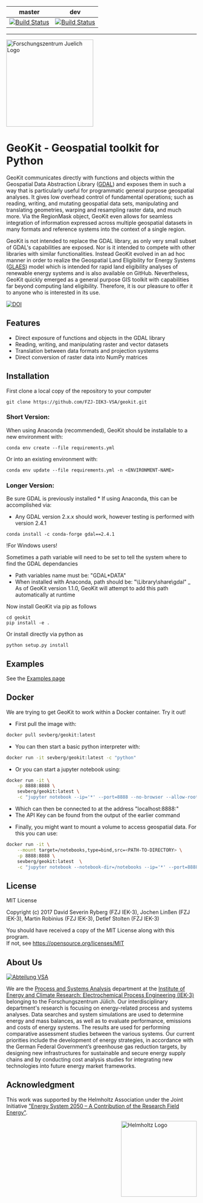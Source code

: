 ﻿|                                                          master                                                           |                                                          dev                                                           |
| :-----------------------------------------------------------------------------------------------------------------------: | :--------------------------------------------------------------------------------------------------------------------: |
| [![Build Status](https://travis-ci.com/FZJ-IEK3-VSA/geokit.svg?branch=master)](https://travis-ci.com/FZJ-IEK3-VSA/geokit) | [![Build Status](https://travis-ci.com/FZJ-IEK3-VSA/geokit.svg?branch=dev)](https://travis-ci.com/FZJ-IEK3-VSA/geokit) |

---

<a href="http://www.fz-juelich.de/iek/iek-3/EN/Forschung/_Process-and-System-Analysis/_node.html"><img src="http://www.fz-juelich.de/SharedDocs/Bilder/IBG/IBG-3/DE/Plant-soil-atmosphere%20exchange%20processes/INPLAMINT%20(BONARES)/Bild3.jpg?__blob=poster" alt="Forschungszentrum Juelich Logo" width="230px"></a>

# GeoKit - **Geo**spatial tool**kit** for Python

GeoKit communicates directly with functions and objects within the Geospatial Data Abstraction Library (<a href="www.gdal.org">GDAL</a>) and exposes them in such a way that is particularly useful for programmatic general purpose geospatial analyses.
It gives low overhead control of fundamental operations; such as reading, writing, and mutating geospatial data sets, manipulating and translating geometries, warping and resampling raster data, and much more.
Via the RegionMask object, GeoKit even allows for seamless integration of information expressed across multiple geospatial datasets in many formats and reference systems into the context of a single region.

GeoKit is not intended to replace the GDAL library, as only very small subset of GDAL's capabilities are exposed. Nor is it intended to compete with other libraries with similar functionalities.
Instead GeoKit evolved in an ad hoc manner in order to realize the Geospatial Land Eligibility for Energy Systems (<a href="https://github.com/FZJ-IEK3-VSA/glaes">GLAES</a>) model which is intended for rapid land eligibility analyses of renewable energy systems and is also available on GitHub.
Nevertheless, GeoKit quickly emerged as a general purpose GIS toolkit with capabilities far beyond computing land eligibility.
Therefore, it is our pleasure to offer it to anyone who is interested in its use.

[![DOI](https://zenodo.org/badge/114900977.svg)](https://zenodo.org/badge/latestdoi/114900977)

## Features

- Direct exposure of functions and objects in the GDAL library
- Reading, writing, and manipulating raster and vector datasets
- Translation between data formats and projection systems
- Direct conversion of raster data into NumPy matrices

## Installation

First clone a local copy of the repository to your computer

```
git clone https://github.com/FZJ-IEK3-VSA/geokit.git
```

### Short Version:

When using Anaconda (recommended), GeoKit should be installable to a new environment with:

```
conda env create --file requirements.yml
```

Or into an existing environment with:

```
conda env update --file requirements.yml -n <ENVIRONMENT-NAME>
```

### Longer Version:

Be sure GDAL is previously installed \* If using Anaconda, this can be accomplished via:

- Any GDAL version 2.x.x should work, however testing is performed with version 2.4.1

```
conda install -c conda-forge gdal==2.4.1
```

!For Windows users!

Sometimes a path variable will need to be set to tell the system where to find the GDAL dependancies

- Path variables name must be: "GDAL\*DATA"
- When installed with Anaconda, path should be: "<anaconda-top-directory>\Library\share\gdal"
  \_ As of GeoKit version 1.1.0, GeoKit will attempt to add this path automatically at runtime

Now install GeoKit via pip as follows

```
cd geokit
pip install -e .
```

Or install directly via python as

```
python setup.py install
```

## Examples

See the [Examples page](Examples/)

## Docker

We are trying to get GeoKit to work within a Docker container. Try it out!

- First pull the image with:

```bash
docker pull sevberg/geokit:latest
```

- You can then start a basic python interpreter with:

```bash
docker run -it sevberg/geokit:latest -c "python"
```

- Or you can start a jupyter notebook using:

```bash
docker run -it \
    -p 8888:8888 \
    sevberg/geokit:latest \
    -c "jupyter notebook --ip='*' --port=8888 --no-browser --allow-root"
```

- Which can then be connected to at the address "localhost:8888:<API-KEY>"
- The API Key can be found from the output of the earlier command

* Finally, you might want to mount a volume to access geospatial data. For this you can use:

```bash
docker run -it \
    --mount target=/notebooks,type=bind,src=<PATH-TO-DIRECTORY> \
    -p 8888:8888 \
    sevberg/geokit:latest  \
    -c "jupyter notebook --notebook-dir=/notebooks --ip='*' --port=8888 --no-browser --allow-root"
```

## License

MIT License

Copyright (c) 2017 David Severin Ryberg (FZJ IEK-3), Jochen Linßen (FZJ IEK-3), Martin Robinius (FZJ IEK-3), Detlef Stolten (FZJ IEK-3)

You should have received a copy of the MIT License along with this program.  
If not, see <https://opensource.org/licenses/MIT>

## About Us

<a href="http://www.fz-juelich.de/iek/iek-3/EN/Forschung/_Process-and-System-Analysis/_node.html"><img src="http://fz-juelich.de/SharedDocs/Bilder/IEK/IEK-3/Abteilungen2015/VSA_DepartmentPicture_2017.jpg?__blob=normal" alt="Abteilung VSA"></a>

We are the [Process and Systems Analysis](http://www.fz-juelich.de/iek/iek-3/EN/Forschung/_Process-and-System-Analysis/_node.html) department at the [Institute of Energy and Climate Research: Electrochemical Process Engineering (IEK-3)](http://www.fz-juelich.de/iek/iek-3/EN/Home/home_node.html) belonging to the Forschungszentrum Jülich. Our interdisciplinary department's research is focusing on energy-related process and systems analyses. Data searches and system simulations are used to determine energy and mass balances, as well as to evaluate performance, emissions and costs of energy systems. The results are used for performing comparative assessment studies between the various systems. Our current priorities include the development of energy strategies, in accordance with the German Federal Government’s greenhouse gas reduction targets, by designing new infrastructures for sustainable and secure energy supply chains and by conducting cost analysis studies for integrating new technologies into future energy market frameworks.

## Acknowledgment

This work was supported by the Helmholtz Association under the Joint Initiative ["Energy System 2050 – A Contribution of the Research Field Energy"](https://www.helmholtz.de/en/research/energy/energy_system_2050/).

<a href="https://www.helmholtz.de/en/"><img src="https://www.helmholtz.de/fileadmin/user_upload/05_aktuelles/Marke_Design/logos/HG_LOGO_S_ENG_RGB.jpg" alt="Helmholtz Logo" width="200px" style="float:right"></a>
